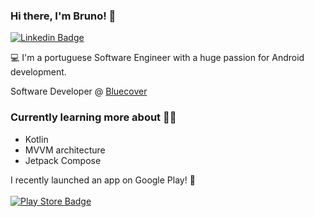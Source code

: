 ### Hi there, I'm Bruno! 👋

[![Linkedin Badge](https://img.shields.io/badge/-LinkedIn-blue?style=flat-square&logo=Linkedin&logoColor=white&link=https://www.linkedin.com/in/bruno-calapez-ponte-6ab83658/)](https://www.linkedin.com/in/bruno-calapez-ponte-6ab83658/)

💻 I'm a portuguese Software Engineer with a huge passion for Android development.

Software Developer @ [Bluecover](https://www.bluecover.pt/)

### Currently learning more about 👨‍💻 
- Kotlin
- MVVM architecture 
- Jetpack Compose 

I recently launched an app on Google Play! 🚀<br><br>
[![Play Store Badge](https://stuff.mit.edu/afs/sipb/project/android/docs/images/brand/en_generic_rgb_wo_45.png)](https://play.google.com/store/apps/details?id=pt.bruno.parksoflisbon)
